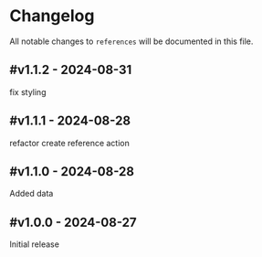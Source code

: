 # Changelog

All notable changes to `references` will be documented in this file.

## #v1.1.2 - 2024-08-31

fix styling

## #v1.1.1 - 2024-08-28

refactor create reference action

## #v1.1.0 - 2024-08-28

Added data

## #v1.0.0 - 2024-08-27

Initial release
